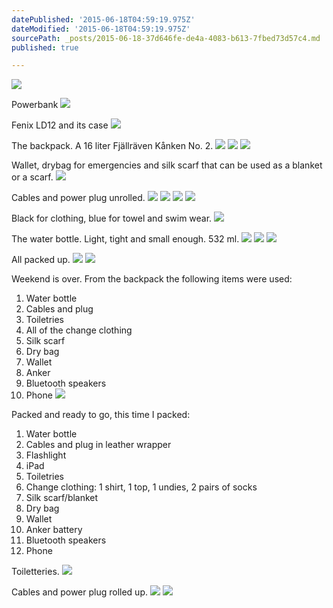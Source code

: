 ```yaml
---
datePublished: '2015-06-18T04:59:19.975Z'
dateModified: '2015-06-18T04:59:19.975Z'
sourcePath: _posts/2015-06-18-37d646fe-de4a-4083-b613-7fbed73d57c4.md
published: true

---
```

![](https://the-grid-user-content.s3-us-west-2.amazonaws.com/97f95029-73c1-457a-a4dc-3a4d5e629b6e.jpg)

Powerbank
![](http://the-grid-user-content.s3-us-west-2.amazonaws.com/858ea323-acdc-42ac-8edf-59970230c37f.jpg)

Fenix LD12 and its case
![](http://the-grid-user-content.s3-us-west-2.amazonaws.com/9a8e6043-5dc5-4794-bff5-9e083dc64766.jpg)

The backpack. A 16 liter Fjällräven Kånken No. 2\. ![](http://the-grid-user-content.s3-us-west-2.amazonaws.com/5cf5fadb-6e96-4537-872f-9ee23cf3ea24.jpg)
![](https://the-grid-user-content.s3-us-west-2.amazonaws.com/a5959e5e-7658-4d29-8beb-6f92d9739f95.jpg)
![](https://the-grid-user-content.s3-us-west-2.amazonaws.com/52b16afb-bb3a-4f7d-a997-29a338b1ba41.jpg)

Wallet, drybag for emergencies and silk scarf that can be used as a blanket or a scarf.
![](http://the-grid-user-content.s3-us-west-2.amazonaws.com/9dde2201-21a1-4a76-bdb6-5c8aff071114.jpg)

Cables and power plug unrolled.
![](http://the-grid-user-content.s3-us-west-2.amazonaws.com/4c563502-e0dd-4dba-aca8-25fcdbb5df89.jpg)
![](https://the-grid-user-content.s3-us-west-2.amazonaws.com/e6f7f914-71bc-49d7-90e0-09d2d4437048.jpg)
![](https://the-grid-user-content.s3-us-west-2.amazonaws.com/c863f1a7-174d-4aa4-9a47-6b73558bb41d.jpg)
![](http://the-grid-user-content.s3-us-west-2.amazonaws.com/1a4ba579-a065-422f-9bd2-3e913c23c335.jpg)

Black for clothing, blue for towel and swim wear.
![](http://the-grid-user-content.s3-us-west-2.amazonaws.com/f89dd9ee-7323-4d76-af34-d41b4752feca.jpg)

The water bottle. Light, tight and small enough. 532 ml.
![](http://the-grid-user-content.s3-us-west-2.amazonaws.com/b4de4fc2-1297-46a5-9b89-9eaec9f12444.jpg)
![](https://the-grid-user-content.s3-us-west-2.amazonaws.com/c1bd31da-6df1-4641-80a3-a50ff857e8ef.jpg)
![](https://the-grid-user-content.s3-us-west-2.amazonaws.com/57909f23-1886-4b74-88e3-838347b0bf66.jpg)

All packed up.
![](http://the-grid-user-content.s3-us-west-2.amazonaws.com/359cbe10-3dde-47f1-a0ca-61e95a25f9bf.jpg)
![](http://the-grid-user-content.s3-us-west-2.amazonaws.com/0b60ba6c-f3d4-483f-aad2-2f294cb9bb27.jpg)

Weekend is over. From the backpack the following items were used:

1. Water bottle 
2. Cables and plug 
3. Toiletries
4. All of the change clothing 
5. Silk scarf 
6. Dry bag 
7. Wallet 
8. Anker 
9. Bluetooth speakers 
10. Phone ![](https://the-grid-user-content.s3-us-west-2.amazonaws.com/0140723e-30e8-4cfa-a62e-ef2f5fc337c5.jpg)

Packed and ready to go, this time I packed:

1. Water bottle
2. Cables and plug in leather wrapper 
3. Flashlight 
4. iPad 
5. Toiletries
6. Change clothing: 1 shirt, 1 top, 1 undies, 2 pairs of socks 
7. Silk scarf/blanket 
8. Dry bag 
9. Wallet 
10. Anker battery 
11. Bluetooth speakers 
12. Phone

Toiletteries.
![](http://the-grid-user-content.s3-us-west-2.amazonaws.com/1a56fb51-5c26-4117-8c80-8bedebd276ca.jpg)

Cables and power plug rolled up.
![](http://the-grid-user-content.s3-us-west-2.amazonaws.com/4ca60545-631e-4e1e-aa31-36d395490b91.jpg)
![](https://the-grid-user-content.s3-us-west-2.amazonaws.com/54c831b0-b3b8-42a6-be43-81fdbc76f7f7.jpg)